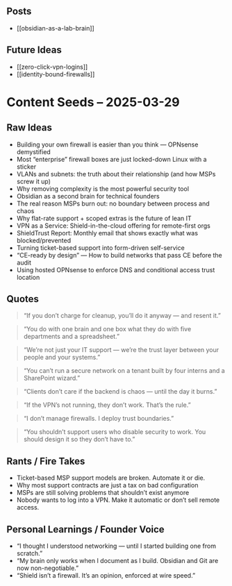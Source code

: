 
## Posts
- [[obsidian-as-a-lab-brain]]

## Future Ideas
- [[zero-click-vpn-logins]]
- [[identity-bound-firewalls]]

# Content Seeds – 2025-03-29

## Raw Ideas
- Building your own firewall is easier than you think — OPNsense demystified
- Most “enterprise” firewall boxes are just locked-down Linux with a sticker
- VLANs and subnets: the truth about their relationship (and how MSPs screw it up)
- Why removing complexity is the most powerful security tool
- Obsidian as a second brain for technical founders
- The real reason MSPs burn out: no boundary between process and chaos
- Why flat-rate support + scoped extras is the future of lean IT
-  VPN as a Service: Shield-in-the-cloud offering for remote-first orgs
- ShieldTrust Report: Monthly email that shows exactly what was blocked/prevented
- Turning ticket-based support into form-driven self-service
- “CE-ready by design” — How to build networks that pass CE before the audit
- Using hosted OPNsense to enforce DNS and conditional access trust location

## Quotes
> “If you don’t charge for cleanup, you’ll do it anyway — and resent it.”

> “You do with one brain and one box what they do with five departments and a spreadsheet.”

> “We’re not just your IT support — we’re the trust layer between your people and your systems.”

> “You can’t run a secure network on a tenant built by four interns and a SharePoint wizard.”

> “Clients don’t care if the backend is chaos — until the day it burns.”

> “If the VPN’s not running, they don’t work. That’s the rule.”

> “I don’t manage firewalls. I deploy trust boundaries.”

 > “You shouldn’t support users who disable security to work. You should design it so they don’t have to.”
## Rants / Fire Takes
- Ticket-based MSP support models are broken. Automate it or die.
- Why most support contracts are just a tax on bad configuration
- MSPs are still solving problems that shouldn’t exist anymore
- Nobody wants to log into a VPN. Make it automatic or don’t sell remote access.

## Personal Learnings / Founder Voice
- “I thought I understood networking — until I started building one from scratch.”
- “My brain only works when I document as I build. Obsidian and Git are now non-negotiable.”
- “Shield isn’t a firewall. It’s an opinion, enforced at wire speed.”




